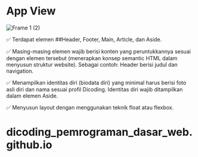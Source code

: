 # App View

![Frame 1 (2)](https://user-images.githubusercontent.com/86448257/176615876-421f3d59-ce62-43aa-9000-e6352954ee5c.png)

  ✅ Terdapat elemen ##Header, Footer, Main, Article, dan Aside.
  
  ✅ Masing-masing elemen wajib berisi konten yang peruntukkannya sesuai dengan elemen tersebut (menerapkan konsep semantic HTML dalam menyusun struktur website). Sebagai contoh: Header berisi judul dan navigation.
  
  ✅ Menampilkan identitas diri (biodata diri) yang minimal harus berisi foto asli diri dan nama sesuai profil Dicoding. Identitas diri wajib ditampilkan dalam elemen Aside.
  
  ✅ Menyusun layout dengan menggunakan teknik float atau flexbox.
  
# dicoding_pemrograman_dasar_web.github.io
